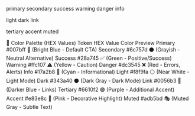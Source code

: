 primary
secondary
success
warning
danger
info

light
dark
link

tertiary
accent
muted

🎨 Color Palette (HEX Values)
Token HEX Value Color Preview
Primary #007bff 🔵 (Bright Blue - Default CTA)
Secondary #6c757d ⚫ (Grayish - Neutral Alternative)
Success #28a745 ✅ (Green - Positive/Success)
Warning #ffc107 ⚠️ (Yellow - Caution)
Danger #dc3545 ❌ (Red - Errors, Alerts)
Info #17a2b8 📘 (Cyan - Informational)
Light #f8f9fa ⚪ (Near White - Light Mode)
Dark #343a40 ⚫ (Dark Gray - Dark Mode)
Link #0056b3 🔵 (Darker Blue - Links)
Tertiary #6610f2 🟣 (Purple - Additional Accent)
Accent #e83e8c 🌸 (Pink - Decorative Highlight)
Muted #adb5bd 🎭 (Muted Gray - Subtle Text)
